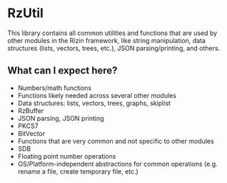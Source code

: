 # RzUtil

This library contains all common utilities and functions that are used by other
modules in the Rizin framework, like string manipulation, data structures
(lists, vectors, trees, etc.), JSON parsing/printing, and others.

## What can I expect here?
- Numbers/math functions
- Functions likely needed across several other modules
- Data structures: lists, vectors, trees, graphs, skiplist
- RzBuffer
- JSON parsing, JSON printing
- PKCS7
- BitVector
- Functions that are very common and not specific to other modules
- SDB
- Floating point number operations
- OS/Platform-independent abstractions for common operations (e.g. rename a file, create temporary file, etc.)
